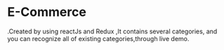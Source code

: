 # E-Commerce
  .Created by using reactJs and Redux ,It contains several categories,
   and you can recognize all of existing categories,through live demo.

